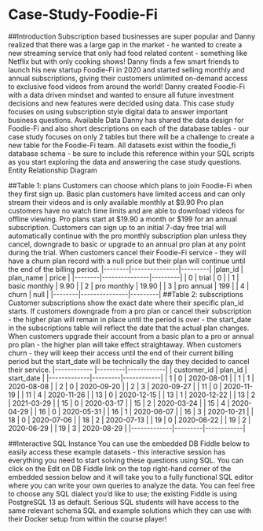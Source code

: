 # Case-Study-Foodie-Fi
 
##Introduction
Subscription based businesses are super popular and Danny realized that there was a large gap in the market - he wanted to create a new streaming service that only had food related content - something like Netflix but with only cooking shows!
Danny finds a few smart friends to launch his new startup Foodie-Fi in 2020 and started selling monthly and annual subscriptions, giving their customers unlimited on-demand access to exclusive food videos from around the world!
Danny created Foodie-Fi with a data driven mindset and wanted to ensure all future investment decisions and new features were decided using data. This case study focuses on using subscription style digital data to answer important business questions.
Available Data
Danny has shared the data design for Foodie-Fi and also short descriptions on each of the database tables - our case study focuses on only 2 tables but there will be a challenge to create a new table for the Foodie-Fi team.
All datasets exist within the foodie_fi database schema - be sure to include this reference within your SQL scripts as you start exploring the data and answering the case study questions.
Entity Relationship Diagram
 
##Table 1: plans
Customers can choose which plans to join Foodie-Fi when they first sign up.
Basic plan customers have limited access and can only stream their videos and is only available monthly at $9.90
Pro plan customers have no watch time limits and are able to download videos for offline viewing. Pro plans start at $19.90 a month or $199 for an annual subscription.
Customers can sign up to an initial 7-day free trial will automatically continue with the pro monthly subscription plan unless they cancel, downgrade to basic or upgrade to an annual pro plan at any point during the trial.
When customers cancel their Foodie-Fi service - they will have a churn plan record with a null price but their plan will continue until the end of the billing period.
|--------|---------------|---------|
|plan_id | plan_name	   | price   |
|--------|---------------|---------|
|   0    | trial	       |  0      | 
|   1    | basic monthly |  9.90   |
|   2    | pro monthly	 |  19.90  |
|   3    | pro annual	   |  199    |
|   4    | churn	       |  null   |
|--------|---------------|---------|
##Table 2: subscriptions
Customer subscriptions show the exact date where their specific plan_id starts.
If customers downgrade from a pro plan or cancel their subscription - the higher plan will remain in place until the period is over - the start_date in the subscriptions table will reflect the date that the actual plan changes.
When customers upgrade their account from a basic plan to a pro or annual pro plan - the higher plan will take effect straightaway.
When customers churn - they will keep their access until the end of their current billing period but the start_date will be technically the day they decided to cancel their service.
|------------ |---------|------------|
| customer_id |	plan_id | start_date |
|-------------|---------|------------|
|     1	      |    0    |	2020-08-01 |
|     1       |    1    | 2020-08-08 |
|     2	      |    0	  | 2020-09-20 |
|     2	      |    3    |	2020-09-27 |
|    11	      |    0    |	2020-11-19 |
|    11	      |    4    |	2020-11-26 |
|    13 	    |    0    |	2020-12-15 |
|    13      	|    1    |	2020-12-22 |
|    13	      |    2	  | 2021-03-29 |
|    15 	    |    0    |	2020-03-17 |
|    15	      |    2	  | 2020-03-24 |
|    15	      |    4	  | 2020-04-29 |
|    16	      |    0	  | 2020-05-31 |
|    16	      |    1	  | 2020-06-07 |
|    16	      |    3	  | 2020-10-21 |
|    18	      |    0	  | 2020-07-06 |
|    18	      |    2	  | 2020-07-13 |
|    19	      |    0	  | 2020-06-22 |
|    19	      |    2	  | 2020-06-29 |
|    19	      |    3	  | 2020-08-29 |
|-------------|---------|------------|

##Interactive SQL Instance
You can use the embedded DB Fiddle below to easily access these example datasets - this interactive session has everything you need to start solving these questions using SQL.
You can click on the Edit on DB Fiddle link on the top right-hand corner of the embedded session below and it will take you to a fully functional SQL editor where you can write your own queries to analyze the data.
You can feel free to choose any SQL dialect you’d like to use; the existing Fiddle is using PostgreSQL 13 as default.
Serious SQL students will have access to the same relevant schema SQL and example solutions which they can use with their Docker setup from within the course player!

